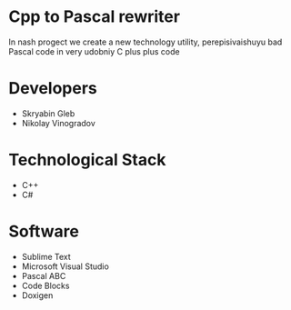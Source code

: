 # Cpp to Pascal rewriter

In nash progect we create a new technology utility, perepisivaishuyu bad Pascal code in very udobniy C plus plus code

# Developers 

- Skryabin Gleb
- Nikolay Vinogradov

# Technological Stack

- C++
- C#

# Software 

- Sublime Text
- Microsoft Visual Studio
- Pascal ABC
- Code Blocks
- Doxigen
